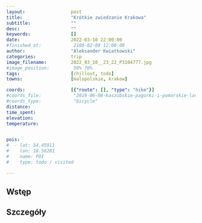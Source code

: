 ```yaml
---
layout:                 post
title:                  "Krótkie zwiedzanie Krakowa"
subtitle:               ""
desc:                   ""
keywords:               []
date:                   2022-03-10 22:00:00
#finished_at:            2100-02-09 12:00:00
author:                 "Aleksander Kwiatkowski"
categories:             trip
image_filename:         2022_03_10__23_22_P3104777.jpg
#image_position:         50% 70%
tags:                   [chillout, todo]
towns:                  [malopolskie, krakow]

coords:                 [{"route": [], "type": "hike"}]
#coords_file:            "2019-06-08-kaszubskie-pagorki-i-pomorskie-lasy.json"
#coords_type:            "bicycle"
distance:
time_spent:
elevation:
temperature:


pois:
#  - lat: 54.45911
#    lon: 18.56281
#    name: POI
#    type: todo / visited

---
```



## Wstęp

## Szczegóły
